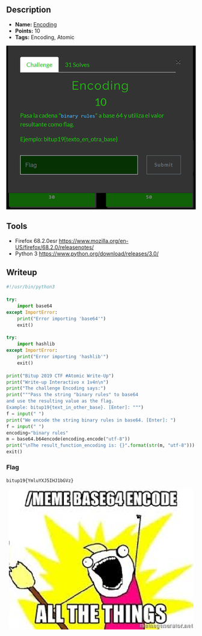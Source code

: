 ## Description
* **Name:** [Encoding](https://ctf.bitupalicante.com/challenges#Encoding)
* **Points:** 10
* **Tags:** Encoding, Atomic

<p align="center">
<img src="bitup2019-Challenge-Atomic-Encoding.png"/>
</p>

## Tools
* Firefox 68.2.0esr https://www.mozilla.org/en-US/firefox/68.2.0/releasenotes/
* Python 3 https://www.python.org/download/releases/3.0/

## Writeup

```python
#!/usr/bin/python3

try:
    import base64
except ImportError:
    print("Error importing 'base64'")
    exit()

try:
    import hashlib
except ImportError:
    print("Error importing 'hashlib'")
    exit()

print("Bitup 2019 CTF #Atomic Write-Up")
print("Write-up Interactivo x 1v4n\n")
print("The challenge Encoding says:")
print("""Pass the string "binary rules" to base64
and use the resulting value as the flag.
Example: bitup19{text_in_other_base}. [Enter]: """)
f = input(" ")
print("We encode the string binary rules in base64. [Enter]: ")
f = input(" ")
encoding="binary rules"
m = base64.b64encode(encoding.encode("utf-8"))
print("\nThe result_function_encoding is: {}".format(str(m, "utf-8")))
exit()
```

### Flag

`bitup19{YmluYXJ5IHJ1bGVz}`

<p align="center">
<img src="bitup2019-Challenge-Atomic-Encoding_meme.png"/>
</p>
